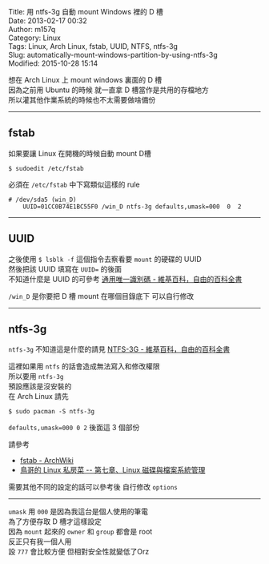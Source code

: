 Title: 用 ntfs-3g 自動 mount Windows 裡的 D 槽  
Date: 2013-02-17 00:32  
Author: m157q  
Category: Linux  
Tags: Linux, Arch Linux, fstab, UUID, NTFS, ntfs-3g  
Slug: automatically-mount-windows-partition-by-using-ntfs-3g  
Modified: 2015-10-28 15:14  
  
  
想在 Arch Linux 上 mount windows 裏面的 D 槽  
因為之前用 Ubuntu 的時候 就一直拿 D 槽當作是共用的存檔地方  
所以灌其他作業系統的時候也不太需要做啥備份  
  
---  
  
## fstab  
  
如果要讓 Linux 在開機的時候自動 mount D槽  
  
`$ sudoedit /etc/fstab`  
  
必須在 `/etc/fstab` 中下寫類似這樣的 rule  
  
```  
# /dev/sda5 (win_D)  
	UUID=01CC0B74E1BC55F0 /win_D ntfs-3g defaults,umask=000  0  2  
```  
  
---  
  
## UUID  
  
之後使用 `$ lsblk -f` 這個指令去察看要 `mount` 的硬碟的 UUID  
然後把該 UUID 填寫在 `UUID=` 的後面  
不知道什麼是 UUID 的可參考 [通用唯一識別碼 - 維基百科，自由的百科全書](https://zh.wikipedia.org/zh-tw/%E9%80%9A%E7%94%A8%E5%94%AF%E4%B8%80%E8%AF%86%E5%88%AB%E7%A0%81)  
  
`/win_D` 是你要把 D 槽 mount 在哪個目錄底下 可以自行修改  
  
---  
  
## ntfs-3g  
  
  
`ntfs-3g` 不知道這是什麼的請見 [NTFS-3G - 維基百科，自由的百科全書](https://zh.wikipedia.org/zh-tw/NTFS-3G)  
  
這裡如果用 `ntfs` 的話會造成無法寫入和修改權限  
所以要用 `ntfs-3g`  
預設應該是沒安裝的  
在 Arch Linux 請先  
  
`$ sudo pacman -S ntfs-3g`  
  
`defaults,umask=000 0 2` 後面這 3 個部份  
  
請參考  
  
+ [fstab - ArchWiki](https://wiki.archlinux.org/index.php/Fstab)  
+ [鳥哥的 Linux 私房菜 -- 第七章、Linux 磁碟與檔案系統管理](http://linux.vbird.org/linux_basic/0230filesystem.php#fstab)  
  
需要其他不同的設定的話可以參考後 自行修改 `options`  
  
---  
  
`umask` 用 `000` 是因為我這台是個人使用的筆電  
為了方便存取 D 槽才這樣設定  
因為 `mount` 起來的 `owner` 和 `group` 都會是 root  
反正只有我一個人用  
設 `777` 會比較方便 但相對安全性就變低了Orz  
